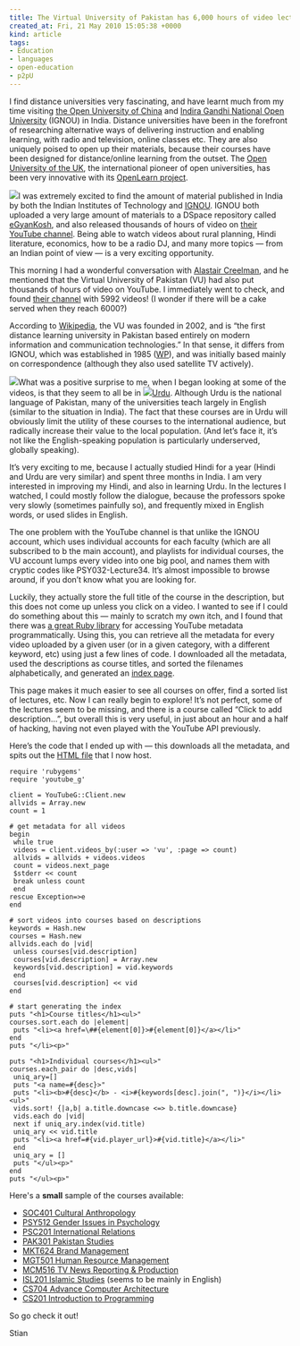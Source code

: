 ```yaml
---
title: The Virtual University of Pakistan has 6,000 hours of video lectures on Youtube
created_at: Fri, 21 May 2010 15:05:38 +0000
kind: article
tags:
- Education
- languages
- open-education
- p2pU
---
```


I find distance universities very fascinating, and have learnt much from
my time visiting [the Open University of China](http://en.crtvu.edu.cn/)
and [Indira Gandhi National Open University](http://www.ignou.ac.in/)
(IGNOU) in India. Distance universities have been in the forefront of
researching alternative ways of delivering instruction and enabling
learning, with radio and television, online classes etc. They are also
uniquely poised to open up their materials, because their courses have
been designed for distance/online learning from the outset. The [Open
University of the UK](http://open.ac.uk), the international pioneer of
open universities, has been very innovative with its [OpenLearn
project](http://openlearn.open.ac.uk/).

![](http://reganmian.net/blog/wp-content/uploads/2010/05/vu_illustration_2.png)I
was extremely excited to find the amount of material published in India
by both the Indian Institutes of Technology and
[IGNOU](http://reganmian.net/blog/2008/12/05/worlds-largest-university-opens-almost-all-its-materials/).
IGNOU both uploaded a very large amount of materials to a DSpace
repository called [eGyanKosh](http://www.egyankosh.ac.in/), and also
released thousands of hours of video on [their YouTube
channel](http://www.youtube.com/profile?user=egyankoshIGNOU&view=subscriptions).
Being able to watch videos about rural planning, Hindi literature,
economics, how to be a radio DJ, and many more topics — from an Indian
point of view — is a very exciting opportunity.

This morning I had a wonderful conversation with [Alastair
Creelman](http://acreelman.blogspot.com/), and he mentioned that the
Virtual University of Pakistan (VU) had also put thousands of hours of
video on YouTube. I immediately went to check, and found [their
channel](http://www.youtube.com/user/vu) with 5992 videos! (I wonder if
there will be a cake served when they reach 6000?)

According to
[Wikipedia](http://en.wikipedia.org/wiki/Virtual_University_of_Pakistan),
the VU was founded in 2002, and is “the first distance learning
university in Pakistan based entirely on modern information and
communication technologies.” In that sense, it differs from IGNOU, which
was established in 1985 ([WP](http://en.wikipedia.org/wiki/IGNOU)), and
was initially based mainly on correspondence (although they also used
satellite TV actively).

![](http://reganmian.net/blog/wp-content/uploads/2010/05/vu_illustration.png)What
was a positive surprise to me, when I began looking at some of the
videos, is that they seem to all be in
![](http://wikipedia.org/wiki/Urdu)[Urdu](http://wikipedia.org/wiki/Urdu).
Although Urdu is the national language of Pakistan, many of the
universities teach largely in English (similar to the situation in
India). The fact that these courses are in Urdu will obviously limit the
utility of these courses to the international audience, but radically
increase their value to the local population. (And let’s face it, it’s
not like the English-speaking population is particularly underserved,
globally speaking).

It’s very exciting to me, because I actually studied Hindi for a year
(Hindi and Urdu are very similar) and spent three months in India. I am
very interested in improving my Hindi, and also in learning Urdu. In the
lectures I watched, I could mostly follow the dialogue, because the
professors spoke very slowly (sometimes painfully so), and frequently
mixed in English words, or used slides in English.

The one problem with the YouTube channel is that unlike the IGNOU
account, which uses individual accounts for each faculty (which are all
subscribed to b the main account), and playlists for individual courses,
the VU account lumps every video into one big pool, and names them with
cryptic codes like PSY032-Lecture34. It’s almost impossible to browse
around, if you don’t know what you are looking for.

Luckily, they actually store the full title of the course in the
description, but this does not come up unless you click on a video. I
wanted to see if I could do something about this — mainly to scratch my
own itch, and I found that there was [a great Ruby
library](http://rubyforge.org/projects/youtube-g/) for accessing YouTube
metadata programmatically. Using this, you can retrieve all the metadata
for every video uploaded by a given user (or in a given category, with a
different keyword, etc) using just a few lines of code. I downloaded all
the metadata, used the descriptions as course titles, and sorted the
filenames alphabetically, and generated an [index
page](http://reganmian.net/vu).

This page makes it much easier to see all courses on offer, find a
sorted list of lectures, etc. Now I can really begin to explore! It’s
not perfect, some of the lectures seem to be missing, and there is a
course called “Click to add description…”, but overall this is very
useful, in just about an hour and a half of hacking, having not even
played with the YouTube API previously.

Here’s the code that I ended up with — this downloads all the metadata,
and spits out the [HTML file](http://reganmian.net/vu) that I now host.

~~~~ {.brush:ruby}
require 'rubygems'
require 'youtube_g'

client = YouTubeG::Client.new
allvids = Array.new
count = 1

# get metadata for all videos
begin
 while true
 videos = client.videos_by(:user => 'vu', :page => count)
 allvids = allvids + videos.videos
 count = videos.next_page
 $stderr << count
 break unless count
 end
rescue Exception=>e
end

# sort videos into courses based on descriptions
keywords = Hash.new
courses = Hash.new
allvids.each do |vid|
 unless courses[vid.description]
 courses[vid.description] = Array.new
 keywords[vid.description] = vid.keywords
 end
 courses[vid.description] << vid
end

# start generating the index
puts "<h1>Course titles</h1><ul>"
courses.sort.each do |element|
 puts "<li><a href=\##{element[0]}>#{element[0]}</a></li>"
end
puts "</li><p>"

puts "<h1>Individual courses</h1><ul>"
courses.each_pair do |desc,vids|
 uniq_ary=[]
 puts "<a name=#{desc}>"
 puts "<li><b>#{desc}</b> - <i>#{keywords[desc].join(", ")}</i></li><ul>"
 vids.sort! {|a,b| a.title.downcase <=> b.title.downcase}
 vids.each do |vid|
 next if uniq_ary.index(vid.title)
 uniq_ary << vid.title
 puts "<li><a href=#{vid.player_url}>#{vid.title}</a></li>"
 end
 uniq_ary = []
 puts "</ul><p>"
end
puts "</ul><p>"
~~~~

Here's a **small** sample of the courses available:

-   [SOC401 Cultural Anthropology](http://reganmian.net/vu/#SOC401)
-   [PSY512 Gender Issues in
  Psychology](http://reganmian.net/vu/#PSY512)
-   [PSC201 International Relations](http://reganmian.net/vu/#PSC201)
-   [PAK301 Pakistan Studies](http://reganmian.net/vu/#PAK301)
-   [MKT624 Brand Management](http://reganmian.net/vu/#MKT624)
-   [MGT501 Human Resource Management](http://reganmian.net/vu/#MGT501)
-   [MCM516 TV News Reporting &
  Production](http://reganmian.net/vu/#MCM516)
-   [ISL201 Islamic Studies](http://reganmian.net/vu/#ISL201) (seems to
  be mainly in English)
-   [CS704 Advance Computer
  Architecture](http://reganmian.net/vu/#CS704)
-   [CS201 Introduction to Programming](http://reganmian.net/vu/#CS201)

So go check it out!

Stian
